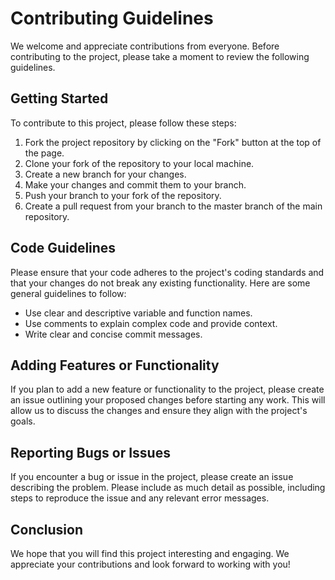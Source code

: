 # Contributing Guidelines

We welcome and appreciate contributions from everyone. Before contributing to the project, please take a moment to review the following guidelines.

## Getting Started

To contribute to this project, please follow these steps:

1. Fork the project repository by clicking on the "Fork" button at the top of the page.
2. Clone your fork of the repository to your local machine.
3. Create a new branch for your changes.
4. Make your changes and commit them to your branch.
5. Push your branch to your fork of the repository.
6. Create a pull request from your branch to the master branch of the main repository.

## Code Guidelines

Please ensure that your code adheres to the project's coding standards and that your changes do not break any existing functionality. Here are some general guidelines to follow:

- Use clear and descriptive variable and function names.
- Use comments to explain complex code and provide context.
- Write clear and concise commit messages.

## Adding Features or Functionality

If you plan to add a new feature or functionality to the project, please create an issue outlining your proposed changes before starting any work. This will allow us to discuss the changes and ensure they align with the project's goals.

## Reporting Bugs or Issues

If you encounter a bug or issue in the project, please create an issue describing the problem. Please include as much detail as possible, including steps to reproduce the issue and any relevant error messages.

## Conclusion

We hope that you will find this project interesting and engaging. We appreciate your contributions and look forward to working with you!